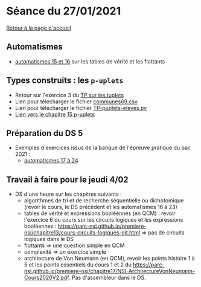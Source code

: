 

# Séance du 27/01/2021

[Retour à la page d'accueil](https://parc-nsi.github.io/premiere-nsi/index.html)


## Automatismes 

* [automatismes 15 et 16](https://parc-nsi.github.io/premiere-nsi/automatismes.html) sur les tables de vérité et les flottants


## Types construits : les `p-uplets`

* Retour sur l'exercice 3  du [TP sur les tuplets](../chapitre15/TP/NSI-Puplets-TP-2020V1.pdf)
* Lien pour télécharger le fichier [communes69.csv](../chapitre15/TP/materiel/communes69.csv)
* Lien pour télécharger le fichier [TP-puplets-eleves.py](../chapitre15/TP/materiel/TP-puplets-eleves.py)
* [Lien vers le chapitre 15 p-uplets](../chapitre15.md)


## Préparation du DS 5

* Exemples d'exercices issus de la banque de l'épreuve pratique du bac 2021 :
  * [automatismes 17 à 24](https://parc-nsi.github.io/premiere-nsi/automatismes.html)


## Travail à faire pour le jeudi 4/02

* DS d'une heure sur les chapitres suivants :
    * algorithmes de tri et de recherche séquentielle ou dichotomique (revoir le cours, le DS précédent et  les automatismes 16 à 23)
    * tables de vérité et expressions booléennes (en QCM) : revoir l'exercice 6 du cours sur les circuits logiques et les expressions booléennes : <https://parc-nsi.github.io/premiere-nsi/chapitre13/cours-circuits-logiques-git.html>  => pas de circuits logiques dans le DS
    * flottants => une question simple en QCM
    * complexité => un exercice simple 
    * architecture de Von Neumann (en QCM), revoir les points histoire 1 à 5 et les points essentiels du cours 1 et 2 du <https://parc-nsi.github.io/premiere-nsi/chapitre17/NSI-ArchitectureVonNeumann-Cours2020V2.pdf>. Pas d'assembleur dans le DS.
    
